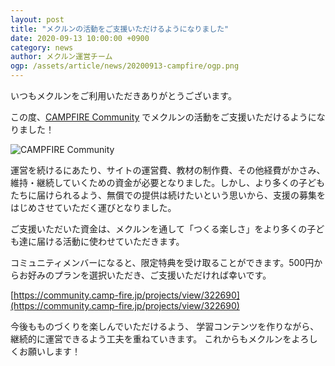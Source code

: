 ```yaml
---
layout: post
title: "メクルンの活動をご支援いただけるようになりました"
date: 2020-09-13 10:00:00 +0900
category: news
author: メクルン運営チーム
ogp: /assets/article/news/20200913-campfire/ogp.png
---
```

いつもメクルンをご利用いただきありがとうございます。

この度、[CAMPFIRE Community](https://community.camp-fire.jp/projects/view/322690) でメクルンの活動をご支援いただけるようになりました！

![CAMPFIRE Community](1.png)

運営を続けるにあたり、サイトの運営費、教材の制作費、その他経費がかさみ、維持・継続していくための資金が必要となりました。しかし、より多くの子どもたちに届けられるよう、無償での提供は続けたいという思いから、支援の募集をはじめさせていただく運びとなりました。

ご支援いただいた資金は、メクルンを通して「つくる楽しさ」をより多くの子ども達に届ける活動に使わせていただきます。

コミュニティメンバーになると、限定特典を受け取ることができます。500円からお好みのプランを選択いただき、ご支援いただければ幸いです。

[https://community.camp-fire.jp/projects/view/322690](https://community.camp-fire.jp/projects/view/322690)

今後もものづくりを楽しんでいただけるよう、 学習コンテンツを作りながら、継続的に運営できるよう工夫を重ねていきます。
これからもメクルンをよろしくお願いします！
